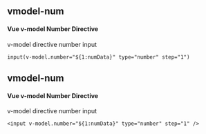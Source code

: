 ## vmodel-num
#### Vue v-model Number Directive
v-model directive number input
```vue-pug
input(v-model.number="${1:numData}" type="number" step="1")
```

## vmodel-num
#### Vue v-model Number Directive
v-model directive number input
```
<input v-model.number="${1:numData}" type="number" step="1" />
```